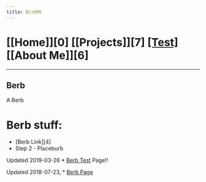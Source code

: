 ```yaml
---
title: BirbMC
---
```

# [[Home]][0] [[Projects]][7] [[Test]][1] [[About Me]][6]
---

Berb
---
A Berb
# Berb stuff:
* [Berb Link][4]
* Step 2 - Placeburb

Updated 2019-03-26  * [Berb Test][1] Page!!

Updated 2018-07-23, * [Berb Page][2]


[1]: /test/
[2]: /bird/
